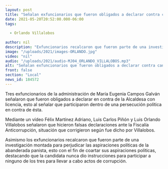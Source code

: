 ```yaml
---
layout: post
title: "Señalan exfuncionarios que fueron obligados a declarar contra candidata"
date: 2021-05-20T20:52:00.000-06:00
tags:
  
  - Orlando Villalobos
  
author: nil
description: "Exfuncionarios recalcaron que fueron parte de una investigación montada para perjudicar las aspiraciones políticas de la abanderada panista"
image: "/uploads/2021/images-ORLANDO.jpg"
video: "nil"
audio: "/uploads/2021/audio-MJ04_ORLANDO_VILLALOBOS.mp3"
alt: "Señalan exfuncionarios que fueron obligados a declarar contra candidata"
front: false
section: "Local"
news_id: 184572
---
```


Tres exfuncionarios de la administración de María Eugenia Campos Galván señalaron que fueron obligados a declarar en contra de la Alcaldesa con licencia, esto al señalar que participaron dentro de una persecución política en contra de ésta.

Mediante un vídeo Félix Martínez Adriano, Luis Carlos Piñón y Luis Orlando Villalobos señalaron que hicieron falsas declaraciones ante la Fiscalía Anticorrupción, situación que corrigieron según fue dicho por Villalobos. 

Asimismo los exfuncionarios recalcaron que fueron parte de una investigación montada para perjudicar las aspiraciones políticas de la abanderada panista, esto con el fin de coartar sus aspiraciones políticas, destacando que la candidata nunca dio instrucciones para participar a ninguno de los tres para llevar a cabo actos de corrupción.
